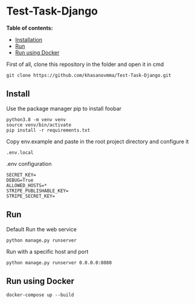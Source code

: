 # Test-Task-Django

**Table of contents:**
- [Installation](#install)
- [Run](#run)
- [Run using Docker](#run-using-docker)


First of all, clone this repository in the folder and open it in cmd

```
git clone https://github.com/khasanovmma/Test-Task-Django.git
```

## Install

Use the package manager pip to install foobar

```
python3.8 -m venv venv
source venv/bin/activate
pip install -r requirements.txt
```

Copy env.example and paste in the root project directory and configure it

```
.env.local
```

.env configuration

```
SECRET_KEY=
DEBUG=True
ALLOWED_HOSTS=*
STRIPE_PUBLISHABLE_KEY=
STRIPE_SECRET_KEY=
```

## Run

Default Run the web service
```
python manage.py runserver
```

Run with a specific host and port
```
python manage.py runserver 0.0.0.0:8080
```

## Run using Docker
```
docker-compose up --build 
```